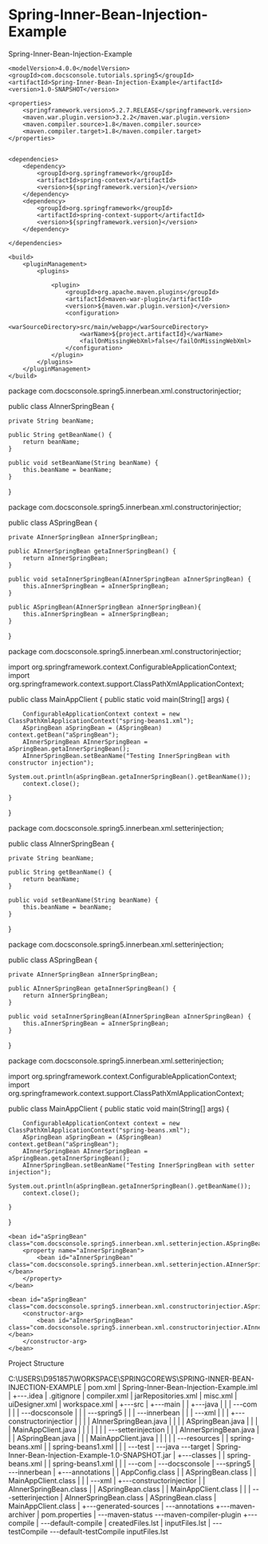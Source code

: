 # Spring-Inner-Bean-Injection-Example
Spring-Inner-Bean-Injection-Example


<?xml version="1.0" encoding="UTF-8"?>
<project xmlns:xsi="http://www.w3.org/2001/XMLSchema-instance"
         xmlns="http://maven.apache.org/POM/4.0.0"
         xsi:schemaLocation="http://maven.apache.org/POM/4.0.0 http://maven.apache.org/xsd/maven-4.0.0.xsd">

    <modelVersion>4.0.0</modelVersion>
    <groupId>com.docsconsole.tutorials.spring5</groupId>
    <artifactId>Spring-Inner-Bean-Injection-Example</artifactId>
    <version>1.0-SNAPSHOT</version>

    <properties>
        <springframework.version>5.2.7.RELEASE</springframework.version>
        <maven.war.plugin.version>3.2.2</maven.war.plugin.version>
        <maven.compiler.source>1.8</maven.compiler.source>
        <maven.compiler.target>1.8</maven.compiler.target>
    </properties>


    <dependencies>
        <dependency>
            <groupId>org.springframework</groupId>
            <artifactId>spring-context</artifactId>
            <version>${springframework.version}</version>
        </dependency>
        <dependency>
            <groupId>org.springframework</groupId>
            <artifactId>spring-context-support</artifactId>
            <version>${springframework.version}</version>
        </dependency>

    </dependencies>

    <build>
        <pluginManagement>
            <plugins>

                <plugin>
                    <groupId>org.apache.maven.plugins</groupId>
                    <artifactId>maven-war-plugin</artifactId>
                    <version>${maven.war.plugin.version}</version>
                    <configuration>
                        <warSourceDirectory>src/main/webapp</warSourceDirectory>
                        <warName>${project.artifactId}</warName>
                        <failOnMissingWebXml>false</failOnMissingWebXml>
                    </configuration>
                </plugin>
            </plugins>
        </pluginManagement>
    </build>
</project>




package com.docsconsole.spring5.innerbean.xml.constructorinjectior;

public class AInnerSpringBean {

    private String beanName;

    public String getBeanName() {
        return beanName;
    }

    public void setBeanName(String beanName) {
        this.beanName = beanName;
    }
}



package com.docsconsole.spring5.innerbean.xml.constructorinjectior;

public class ASpringBean {

    private AInnerSpringBean aInnerSpringBean;

    public AInnerSpringBean getaInnerSpringBean() {
        return aInnerSpringBean;
    }

    public void setaInnerSpringBean(AInnerSpringBean aInnerSpringBean) {
        this.aInnerSpringBean = aInnerSpringBean;
    }

    public ASpringBean(AInnerSpringBean aInnerSpringBean){
        this.aInnerSpringBean = aInnerSpringBean;
    }
}




package com.docsconsole.spring5.innerbean.xml.constructorinjectior;

import org.springframework.context.ConfigurableApplicationContext;
import org.springframework.context.support.ClassPathXmlApplicationContext;

public class MainAppClient {
    public static void main(String[] args) {

        ConfigurableApplicationContext context = new ClassPathXmlApplicationContext("spring-beans1.xml");
        ASpringBean aSpringBean = (ASpringBean) context.getBean("aSpringBean");
        AInnerSpringBean AInnerSpringBean = aSpringBean.getaInnerSpringBean();
        AInnerSpringBean.setBeanName("Testing InnerSpringBean with constructor injection");
        System.out.println(aSpringBean.getaInnerSpringBean().getBeanName());
        context.close();

    }
}






package com.docsconsole.spring5.innerbean.xml.setterinjection;

public class AInnerSpringBean  {

    private String beanName;

    public String getBeanName() {
        return beanName;
    }

    public void setBeanName(String beanName) {
        this.beanName = beanName;
    }
}








package com.docsconsole.spring5.innerbean.xml.setterinjection;

public class ASpringBean {

    private AInnerSpringBean aInnerSpringBean;

    public AInnerSpringBean getaInnerSpringBean() {
        return aInnerSpringBean;
    }

    public void setaInnerSpringBean(AInnerSpringBean aInnerSpringBean) {
        this.aInnerSpringBean = aInnerSpringBean;
    }
}






package com.docsconsole.spring5.innerbean.xml.setterinjection;

import org.springframework.context.ConfigurableApplicationContext;
import org.springframework.context.support.ClassPathXmlApplicationContext;

public class MainAppClient {
    public static void main(String[] args) {

        ConfigurableApplicationContext context = new ClassPathXmlApplicationContext("spring-beans.xml");
        ASpringBean aSpringBean = (ASpringBean) context.getBean("aSpringBean");
        AInnerSpringBean AInnerSpringBean = aSpringBean.getaInnerSpringBean();
        AInnerSpringBean.setBeanName("Testing InnerSpringBean with setter injection");
        System.out.println(aSpringBean.getaInnerSpringBean().getBeanName());
        context.close();

    }
}






<?xml version="1.0" encoding="UTF-8"?>
<beans xmlns:xsi="http://www.w3.org/2001/XMLSchema-instance"
       xmlns="http://www.springframework.org/schema/beans"
       xsi:schemaLocation="http://www.springframework.org/schema/beans
        http://www.springframework.org/schema/beans/spring-beans.xsd">

    <bean id="aSpringBean" class="com.docsconsole.spring5.innerbean.xml.setterinjection.ASpringBean">
        <property name="aInnerSpringBean">
            <bean id="aInnerSpringBean" class="com.docsconsole.spring5.innerbean.xml.setterinjection.AInnerSpringBean"></bean>
        </property>
    </bean>

</beans>





<?xml version="1.0" encoding="UTF-8"?>
<beans xmlns:xsi="http://www.w3.org/2001/XMLSchema-instance"
       xmlns="http://www.springframework.org/schema/beans"
       xsi:schemaLocation="http://www.springframework.org/schema/beans
        http://www.springframework.org/schema/beans/spring-beans.xsd">

    <bean id="aSpringBean" class="com.docsconsole.spring5.innerbean.xml.constructorinjectior.ASpringBean">
        <constructor-arg>
            <bean id="aInnerSpringBean" class="com.docsconsole.spring5.innerbean.xml.constructorinjectior.AInnerSpringBean"></bean>
        </constructor-arg>
    </bean>
</beans>









Project Structure


C:\USERS\D951857\WORKSPACE\SPRINGCOREWS\SPRING-INNER-BEAN-INJECTION-EXAMPLE
|   pom.xml
|   Spring-Inner-Bean-Injection-Example.iml
|
+---.idea
|       .gitignore
|       compiler.xml
|       jarRepositories.xml
|       misc.xml
|       uiDesigner.xml
|       workspace.xml
|
+---src
|   +---main
|   |   +---java
|   |   |   \---com
|   |   |       \---docsconsole
|   |   |           \---spring5
|   |   |               \---innerbean
|   |   |                   \---xml
|   |   |                       +---constructorinjectior
|   |   |                       |       AInnerSpringBean.java
|   |   |                       |       ASpringBean.java
|   |   |                       |       MainAppClient.java
|   |   |                       |
|   |   |                       \---setterinjection
|   |   |                               AInnerSpringBean.java
|   |   |                               ASpringBean.java
|   |   |                               MainAppClient.java
|   |   |
|   |   \---resources
|   |           spring-beans.xml
|   |           spring-beans1.xml
|   |
|   \---test
|       \---java
\---target
    |   Spring-Inner-Bean-Injection-Example-1.0-SNAPSHOT.jar
    |
    +---classes
    |   |   spring-beans.xml
    |   |   spring-beans1.xml
    |   |
    |   \---com
    |       \---docsconsole
    |           \---spring5
    |               \---innerbean
    |                   +---annotations
    |                   |       AppConfig.class
    |                   |       ASpringBean.class
    |                   |       MainAppClient.class
    |                   |
    |                   \---xml
    |                       +---constructorinjectior
    |                       |       AInnerSpringBean.class
    |                       |       ASpringBean.class
    |                       |       MainAppClient.class
    |                       |
    |                       \---setterinjection
    |                               AInnerSpringBean.class
    |                               ASpringBean.class
    |                               MainAppClient.class
    |
    +---generated-sources
    |   \---annotations
    +---maven-archiver
    |       pom.properties
    |
    \---maven-status
        \---maven-compiler-plugin
            +---compile
            |   \---default-compile
            |           createdFiles.lst
            |           inputFiles.lst
            |
            \---testCompile
                \---default-testCompile
                        inputFiles.lst
